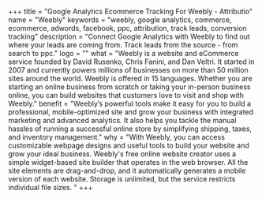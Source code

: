 +++
title = "Google Analytics Ecommerce Tracking For Weebly - Attributio"
name = "Weebly"
keywords = "weebly, google analytics, commerce, ecommerce, adwords, facebook, ppc, attribution, track leads, conversion tracking"
description = "Connect Google Analytics with Weebly to find out where your leads are coming from. Track leads from the source - from search to ppc."
logo = ""
what = "Weebly is a website and eCommerce service founded by David Rusenko, Chris Fanini, and Dan Veltri. It started in 2007 and currently powers millions of businesses on more than 50 million sites around the world. Weebly is offered in 15 languages. Whether you are starting an online business from scratch or taking your in-person business online, you can build websites that customers love to visit and shop with Weebly."
benefit = "Weebly’s powerful tools make it easy for you to build a professional, mobile-optimized site and grow your business with integrated marketing and advanced analytics. It also helps you tackle the manual hassles of running a successful online store by simplifying shipping, taxes, and inventory management."
why = "With Weebly, you can access customizable webpage designs and useful tools to build your website and grow your ideal business. Weebly's free online website creator uses a simple widget-based site builder that operates in the web browser.  All the site elements are drag-and-drop, and it automatically generates a mobile version of each website. Storage is unlimited, but the service restricts individual file sizes. "
+++
